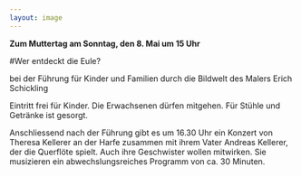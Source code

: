 ```yaml
---
layout: image
---
```


**Zum Muttertag am Sonntag, den 8. Mai um 15 Uhr** 

\#Wer entdeckt die Eule?   

bei der Führung für Kinder und Familien 
durch die Bildwelt des Malers Erich Schickling

Eintritt frei für Kinder.
Die Erwachsenen dürfen mitgehen. Für Stühle und Getränke ist gesorgt. 

Anschliessend nach der Führung gibt es um 16.30 Uhr ein Konzert von Theresa Kellerer an der Harfe zusammen mit ihrem Vater Andreas Kellerer, der die Querflöte spielt. Auch ihre Geschwister wollen mitwirken. Sie musizieren ein abwechslungsreiches Programm von ca. 30 Minuten.
